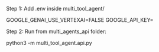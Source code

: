 Step 1:
Add .env inside multi_tool_agent/ 

GOOGLE_GENAI_USE_VERTEXAI=FALSE
GOOGLE_API_KEY=

Step 2:
Run from multi_agents_api folder:

python3 -m multi_tool_agent.api.py
